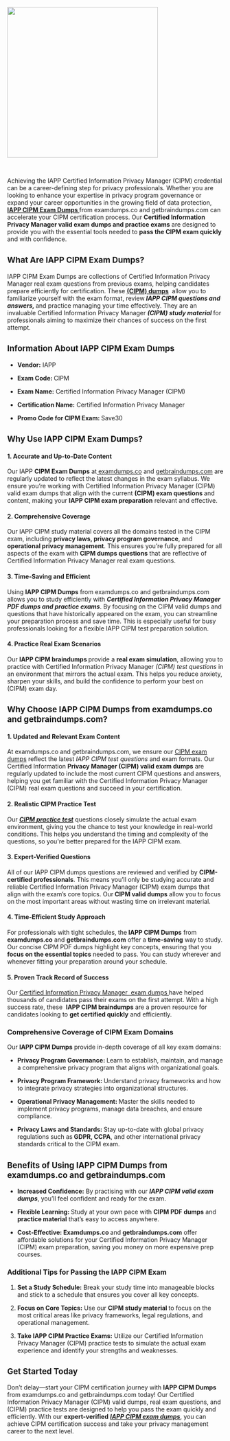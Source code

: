 <p><strong>&nbsp;</strong></p><h1 dir="ltr">&nbsp;</h1><p dir="ltr"><img src="https://lh7-rt.googleusercontent.com/docsz/AD_4nXcOfAsNCoOROki42zYqTC3VyjtwxTSyZGnQjEE4Avnbo7kXYTG2fb-WVjHnU5RWccsLeWcUFW9ke4TjXS_TPbCwPova4MOLRl-e_SOtwSr9-QTvqHdZIjVPSEtwKKpGLOUFIexmnMdtYAouGSx38ibembTB?key=aBLzK1_lkoHOE9pQYC-Rlg" width="351" height="351"></p><p dir="ltr">&nbsp;</p> <p>Achieving the IAPP Certified Information Privacy Manager (CIPM) credential can be a career-defining step for privacy professionals. Whether you are looking to enhance your expertise in privacy program governance or expand your career opportunities in the growing field of data protection, <span style="text-decoration: underline;"><strong>I</strong><strong>APP CIPM Exam Dumps </strong></span>from examdumps.co and getbraindumps.com can accelerate your CIPM certification process. Our <strong>Certified Information Privacy Manager valid exam dumps and practice exams</strong> are designed to provide you with the essential tools needed to <strong>pass the CIPM exam quickly</strong> and with confidence.</p><h2 dir="ltr"><span style="font-size: 14pt;">What Are IAPP CIPM Exam Dumps?</span></h2><p dir="ltr">IAPP CIPM Exam Dumps are collections of Certified Information Privacy Manager real exam questions from previous exams, helping candidates prepare efficiently for certification. These <span style="text-decoration: underline;"><strong>(CIPM) dumps</strong></span>&nbsp; allow you to familiarize yourself with the exam format, review<em><strong> IAPP CIPM questions and answers, </strong></em>and practice managing your time effectively. They are an invaluable Certified Information Privacy Manager <em><strong>(CIPM) study material </strong></em>for professionals aiming to maximize their chances of success on the first attempt.</p><h2 dir="ltr"><span style="font-size: 14pt;">Information About IAPP CIPM Exam Dumps</span></h2><ul><li dir="ltr" aria-level="1"><p dir="ltr" role="presentation"><strong>Vendor:</strong> IAPP</p></li><li dir="ltr" aria-level="1"><p dir="ltr" role="presentation"><strong>Exam Code: </strong>CIPM</p></li><li dir="ltr" aria-level="1"><p dir="ltr" role="presentation"><strong>Exam Name:</strong> Certified Information Privacy Manager (CIPM)</p></li><li dir="ltr" aria-level="1"><p dir="ltr" role="presentation"><strong>Certification Name:</strong> Certified Information Privacy Manager&nbsp;</p></li><li dir="ltr" aria-level="1"><p dir="ltr" role="presentation"><strong>Promo Code for CIPM Exam: </strong>Save30</p></li></ul><h2 dir="ltr"><span style="font-size: 14pt;">Why Use IAPP CIPM Exam Dumps?</span></h2><h4 dir="ltr">1. Accurate and Up-to-Date Content</h4><p dir="ltr">Our IAPP <strong>CIPM Exam Dumps</strong> at<a href="http://examdumps.co"> examdumps.co</a> and <a href="http://getbraindumps.com">getbraindumps.com</a> are regularly updated to reflect the latest changes in the exam syllabus. We ensure you&rsquo;re working with Certified Information Privacy Manager (CIPM) valid exam dumps that align with the current <strong>(CIPM) exam questions </strong>and content, making your <strong>IAPP CIPM exam preparation</strong> relevant and effective.</p><h4 dir="ltr">2. Comprehensive Coverage</h4><p dir="ltr">Our IAPP CIPM study material covers all the domains tested in the CIPM exam, including <strong>privacy laws, privacy program governance</strong>, and <strong>operational privacy management</strong>. This ensures you&rsquo;re fully prepared for all aspects of the exam with <strong>CIPM dumps questions</strong> that are reflective of Certified Information Privacy Manager real exam questions.</p><h4 dir="ltr">3. Time-Saving and Efficient</h4><p dir="ltr">Using <strong>IAPP CIPM Dumps</strong> from examdumps.co and getbraindumps.com allows you to study efficiently with <em><strong>Certified Information Privacy Manager PDF dumps and practice exams</strong></em>. By focusing on the CIPM valid dumps and questions that have historically appeared on the exam, you can streamline your preparation process and save time. This is especially useful for busy professionals looking for a flexible IAPP CIPM test preparation solution.</p><h4 dir="ltr">4. Practice Real Exam Scenarios</h4><p dir="ltr">Our <strong>IAPP CIPM braindumps </strong>provide a <strong>real exam simulation</strong>, allowing you to practice with Certified Information Privacy Manager <em>(CIPM) test questions</em> in an environment that mirrors the actual exam. This helps you reduce anxiety, sharpen your skills, and build the confidence to perform your best on (CIPM) exam day.</p><h2 dir="ltr"><span style="font-size: 14pt;">Why Choose IAPP CIPM Dumps from examdumps.co and getbraindumps.com?</span></h2><h4 dir="ltr">1. Updated and Relevant Exam Content</h4><p dir="ltr">At examdumps.co and getbraindumps.com, we ensure our <a href="https://www.examdumps.co/cipm-exam-dumps.html">CIPM exam dumps</a> reflect the latest <em>IAPP CIPM test questions</em> and exam formats. Our Certified Information <strong>Privacy Manager (CIPM) valid exam dumps</strong> are regularly updated to include the most current CIPM questions and answers, helping you get familiar with the Certified Information Privacy Manager (CIPM) real exam questions and succeed in your certification.</p><h4 dir="ltr">2. Realistic CIPM Practice Test</h4><p dir="ltr">Our <em><span style="text-decoration: underline;"><strong>CIPM practice test</strong></span></em> questions closely simulate the actual exam environment, giving you the chance to test your knowledge in real-world conditions. This helps you understand the timing and complexity of the questions, so you're better prepared for the IAPP CIPM exam.</p><h4 dir="ltr">3. Expert-Verified Questions</h4><p dir="ltr">All of our IAPP CIPM dumps questions are reviewed and verified by <strong>CIPM-certified professionals</strong>. This means you&rsquo;ll only be studying accurate and reliable Certified Information Privacy Manager (CIPM) exam dumps that align with the exam&rsquo;s core topics. Our<strong> CIPM valid dumps</strong> allow you to focus on the most important areas without wasting time on irrelevant material.</p><h4 dir="ltr">4. Time-Efficient Study Approach</h4><p dir="ltr">For professionals with tight schedules, the<strong> IAPP CIPM Dumps</strong> from <strong>examdumps.co</strong> and <strong>getbraindumps.com</strong> offer a <strong>time-saving</strong> way to study. Our concise CIPM PDF dumps highlight key concepts, ensuring that you <strong>focus on the essential topics</strong> needed to pass. You can study wherever and whenever fitting your preparation around your schedule.</p><h4 dir="ltr">5. Proven Track Record of Success</h4><p dir="ltr">Our <a href="https://www.examdumps.co/certified-information-privacy-manager-exam-dumps.html">Certified Information Privacy Manager&nbsp; exam dumps </a>have helped thousands of candidates pass their exams on the first attempt. With a high success rate, these&nbsp; <strong>IAPP CIPM braindumps</strong> are a proven resource for candidates looking to <strong>get certified quickly</strong> and efficiently.</p><h3 dir="ltr"><span style="font-size: 12pt;">Comprehensive Coverage of CIPM Exam Domains</span></h3><p dir="ltr">Our <strong>IAPP CIPM Dumps</strong> provide in-depth coverage of all key exam domains:</p><ul><li dir="ltr" aria-level="1"><p dir="ltr" role="presentation"><strong>Privacy Program Governance: </strong>Learn to establish, maintain, and manage a comprehensive privacy program that aligns with organizational goals.</p></li><li dir="ltr" aria-level="1"><p dir="ltr" role="presentation"><strong>Privacy Program Framework: </strong>Understand privacy frameworks and how to integrate privacy strategies into organizational structures.</p></li><li dir="ltr" aria-level="1"><p dir="ltr" role="presentation"><strong>Operational Privacy Management: </strong>Master the skills needed to implement privacy programs, manage data breaches, and ensure compliance.</p></li><li dir="ltr" aria-level="1"><p dir="ltr" role="presentation"><strong>Privacy Laws and Standards: </strong>Stay up-to-date with global privacy regulations such as<strong> GDPR, CCPA</strong>, and other international privacy standards critical to the CIPM exam.</p></li></ul><h2 dir="ltr"><span style="font-size: 14pt;">Benefits of Using IAPP CIPM Dumps from examdumps.co and getbraindumps.com</span></h2><ul><li dir="ltr" aria-level="1"><p dir="ltr" role="presentation"><strong>Increased Confidence:</strong> By practising with our <em><strong>IAPP CIPM valid exam dumps</strong></em>, you&rsquo;ll feel confident and ready for the exam.</p></li><li dir="ltr" aria-level="1"><p dir="ltr" role="presentation"><strong>Flexible Learning: </strong>Study at your own pace with <strong>CIPM PDF dumps</strong> and <strong>practice material</strong> that&rsquo;s easy to access anywhere.</p></li><li dir="ltr" aria-level="1"><p dir="ltr" role="presentation"><strong>Cost-Effective: Examdumps.co </strong>and <strong>getbraindumps.com</strong> offer affordable solutions for your Certified Information Privacy Manager (CIPM) exam preparation, saving you money on more expensive prep courses.</p></li></ul><h3 dir="ltr"><span style="font-size: 12pt;">Additional Tips for Passing the IAPP CIPM Exam</span></h3><ol><li dir="ltr" aria-level="1"><p dir="ltr" role="presentation"><strong>Set a Study Schedule:</strong> Break your study time into manageable blocks and stick to a schedule that ensures you cover all key concepts.</p></li><li dir="ltr" aria-level="1"><p dir="ltr" role="presentation"><strong>Focus on Core Topics:</strong> Use our <strong>CIPM study material </strong>to focus on the most critical areas like privacy frameworks, legal regulations, and operational management.</p></li><li dir="ltr" aria-level="1"><p dir="ltr" role="presentation"><strong>Take IAPP CIPM Practice Exams:</strong> Utilize our Certified Information Privacy Manager (CIPM) practice tests to simulate the actual exam experience and identify your strengths and weaknesses.</p></li></ol><h2 dir="ltr"><span style="font-size: 14pt;">Get Started Today</span></h2><p dir="ltr">Don&rsquo;t delay&mdash;start your CIPM certification journey with <strong>IAPP CIPM Dumps</strong> from examdumps.co and getbraindumps.com today! Our Certified Information Privacy Manager (CIPM) valid dumps, real exam questions, and (CIPM) practice tests are designed to help you pass the exam quickly and efficiently. With our <strong>expert-verified</strong> <em><span style="text-decoration: underline;"><strong>IAPP CIPM exam dumps</strong></span></em>, you can achieve CIPM certification success and take your privacy management career to the next level.</p> 
